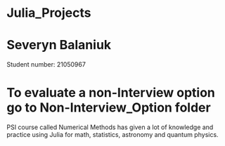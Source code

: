 # Julia_Projects
# Severyn Balaniuk

Student number:
21050967

# To evaluate a non-Interview option go to Non-Interview_Option folder


PSI course called Numerical Methods has given a lot of knowledge and practice using Julia for math, statistics, astronomy and quantum physics. 